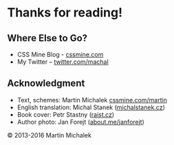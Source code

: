 Thanks for reading!
===================

Where Else to Go?
-----------------

- CSS Mine Blog - [cssmine.com](http://www.cssmine.com)
- My Twitter – [twitter.com/machal](http://twitter.com/machal)

Acknowledgment
--------------

- Text, schemes: Martin Michalek [cssmine.com/martin](http://cssmine.com/martin)
- English translation: Michal Stanek ([michalstanek.cz](http://michalstanek.cz/))
- Book cover: Petr Stastny ([raist.cz](http://raist.cz/))
- Author photo: Jan Forejt ([about.me/janforejt](https://about.me/janforejt))

© 2013-2016 Martin Michalek
